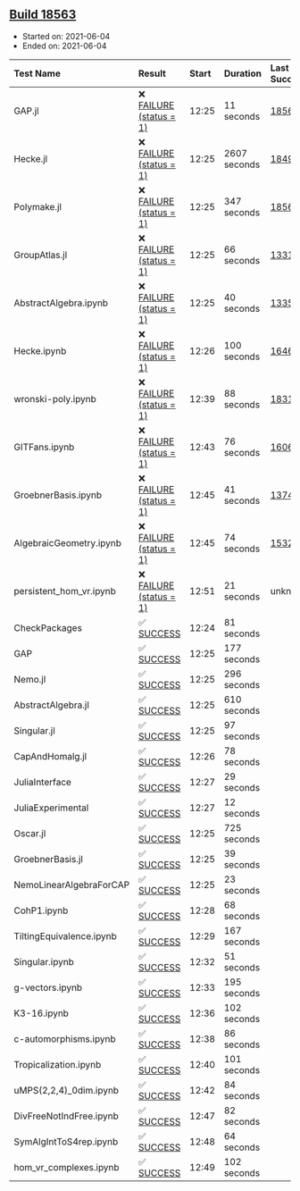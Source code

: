 ## [Build 18563](https://oscarci.mathematik.uni-kl.de/job/oscar/18563/)

* Started on: 2021-06-04
* Ended on: 2021-06-04

| Test Name    | Result | Start | Duration | Last Success | First Failure |
|:-------------|:-------|:------|:---------|:-------------|:--------------|
| GAP.jl | ❌ [FAILURE (status = 1)](https://oscarci.mathematik.uni-kl.de/job/oscar/18563/artifact/logs/build-18563/GAP.jl.log) | 12:25 | 11 seconds | [18562](https://oscarci.mathematik.uni-kl.de/job/oscar/18562/) | [18563](https://oscarci.mathematik.uni-kl.de/job/oscar/18563/) |
| Hecke.jl | ❌ [FAILURE (status = 1)](https://oscarci.mathematik.uni-kl.de/job/oscar/18563/artifact/logs/build-18563/Hecke.jl.log) | 12:25 | 2607 seconds | [18490](https://oscarci.mathematik.uni-kl.de/job/oscar/18490/) | [18491](https://oscarci.mathematik.uni-kl.de/job/oscar/18491/) |
| Polymake.jl | ❌ [FAILURE (status = 1)](https://oscarci.mathematik.uni-kl.de/job/oscar/18563/artifact/logs/build-18563/Polymake.jl.log) | 12:25 | 347 seconds | [18562](https://oscarci.mathematik.uni-kl.de/job/oscar/18562/) | [18563](https://oscarci.mathematik.uni-kl.de/job/oscar/18563/) |
| GroupAtlas.jl | ❌ [FAILURE (status = 1)](https://oscarci.mathematik.uni-kl.de/job/oscar/18563/artifact/logs/build-18563/GroupAtlas.jl.log) | 12:25 | 66 seconds | [13311](https://oscarci.mathematik.uni-kl.de/job/oscar/13311/) | [13312](https://oscarci.mathematik.uni-kl.de/job/oscar/13312/) |
| AbstractAlgebra.ipynb | ❌ [FAILURE (status = 1)](https://oscarci.mathematik.uni-kl.de/job/oscar/18563/artifact/logs/build-18563/AbstractAlgebra.ipynb.log) | 12:25 | 40 seconds | [13355](https://oscarci.mathematik.uni-kl.de/job/oscar/13355/) | [13356](https://oscarci.mathematik.uni-kl.de/job/oscar/13356/) |
| Hecke.ipynb | ❌ [FAILURE (status = 1)](https://oscarci.mathematik.uni-kl.de/job/oscar/18563/artifact/logs/build-18563/Hecke.ipynb.log) | 12:26 | 100 seconds | [16463](https://oscarci.mathematik.uni-kl.de/job/oscar/16463/) | [16464](https://oscarci.mathematik.uni-kl.de/job/oscar/16464/) |
| wronski-poly.ipynb | ❌ [FAILURE (status = 1)](https://oscarci.mathematik.uni-kl.de/job/oscar/18563/artifact/logs/build-18563/wronski-poly.ipynb.log) | 12:39 | 88 seconds | [18314](https://oscarci.mathematik.uni-kl.de/job/oscar/18314/) | [18315](https://oscarci.mathematik.uni-kl.de/job/oscar/18315/) |
| GITFans.ipynb | ❌ [FAILURE (status = 1)](https://oscarci.mathematik.uni-kl.de/job/oscar/18563/artifact/logs/build-18563/GITFans.ipynb.log) | 12:43 | 76 seconds | [16068](https://oscarci.mathematik.uni-kl.de/job/oscar/16068/) | [16069](https://oscarci.mathematik.uni-kl.de/job/oscar/16069/) |
| GroebnerBasis.ipynb | ❌ [FAILURE (status = 1)](https://oscarci.mathematik.uni-kl.de/job/oscar/18563/artifact/logs/build-18563/GroebnerBasis.ipynb.log) | 12:45 | 41 seconds | [13748](https://oscarci.mathematik.uni-kl.de/job/oscar/13748/) | [13749](https://oscarci.mathematik.uni-kl.de/job/oscar/13749/) |
| AlgebraicGeometry.ipynb | ❌ [FAILURE (status = 1)](https://oscarci.mathematik.uni-kl.de/job/oscar/18563/artifact/logs/build-18563/AlgebraicGeometry.ipynb.log) | 12:45 | 74 seconds | [15322](https://oscarci.mathematik.uni-kl.de/job/oscar/15322/) | [15323](https://oscarci.mathematik.uni-kl.de/job/oscar/15323/) |
| persistent_hom_vr.ipynb | ❌ [FAILURE (status = 1)](https://oscarci.mathematik.uni-kl.de/job/oscar/18563/artifact/logs/build-18563/persistent_hom_vr.ipynb.log) | 12:51 | 21 seconds | unknown | unknown |
| CheckPackages | ✅ [SUCCESS](https://oscarci.mathematik.uni-kl.de/job/oscar/18563/artifact/logs/build-18563/CheckPackages.log) | 12:24 | 81 seconds |  |  |
| GAP | ✅ [SUCCESS](https://oscarci.mathematik.uni-kl.de/job/oscar/18563/artifact/logs/build-18563/GAP.log) | 12:25 | 177 seconds |  |  |
| Nemo.jl | ✅ [SUCCESS](https://oscarci.mathematik.uni-kl.de/job/oscar/18563/artifact/logs/build-18563/Nemo.jl.log) | 12:25 | 296 seconds |  |  |
| AbstractAlgebra.jl | ✅ [SUCCESS](https://oscarci.mathematik.uni-kl.de/job/oscar/18563/artifact/logs/build-18563/AbstractAlgebra.jl.log) | 12:25 | 610 seconds |  |  |
| Singular.jl | ✅ [SUCCESS](https://oscarci.mathematik.uni-kl.de/job/oscar/18563/artifact/logs/build-18563/Singular.jl.log) | 12:25 | 97 seconds |  |  |
| CapAndHomalg.jl | ✅ [SUCCESS](https://oscarci.mathematik.uni-kl.de/job/oscar/18563/artifact/logs/build-18563/CapAndHomalg.jl.log) | 12:26 | 78 seconds |  |  |
| JuliaInterface | ✅ [SUCCESS](https://oscarci.mathematik.uni-kl.de/job/oscar/18563/artifact/logs/build-18563/JuliaInterface.log) | 12:27 | 29 seconds |  |  |
| JuliaExperimental | ✅ [SUCCESS](https://oscarci.mathematik.uni-kl.de/job/oscar/18563/artifact/logs/build-18563/JuliaExperimental.log) | 12:27 | 12 seconds |  |  |
| Oscar.jl | ✅ [SUCCESS](https://oscarci.mathematik.uni-kl.de/job/oscar/18563/artifact/logs/build-18563/Oscar.jl.log) | 12:25 | 725 seconds |  |  |
| GroebnerBasis.jl | ✅ [SUCCESS](https://oscarci.mathematik.uni-kl.de/job/oscar/18563/artifact/logs/build-18563/GroebnerBasis.jl.log) | 12:25 | 39 seconds |  |  |
| NemoLinearAlgebraForCAP | ✅ [SUCCESS](https://oscarci.mathematik.uni-kl.de/job/oscar/18563/artifact/logs/build-18563/NemoLinearAlgebraForCAP.log) | 12:25 | 23 seconds |  |  |
| CohP1.ipynb | ✅ [SUCCESS](https://oscarci.mathematik.uni-kl.de/job/oscar/18563/artifact/logs/build-18563/CohP1.ipynb.log) | 12:28 | 68 seconds |  |  |
| TiltingEquivalence.ipynb | ✅ [SUCCESS](https://oscarci.mathematik.uni-kl.de/job/oscar/18563/artifact/logs/build-18563/TiltingEquivalence.ipynb.log) | 12:29 | 167 seconds |  |  |
| Singular.ipynb | ✅ [SUCCESS](https://oscarci.mathematik.uni-kl.de/job/oscar/18563/artifact/logs/build-18563/Singular.ipynb.log) | 12:32 | 51 seconds |  |  |
| g-vectors.ipynb | ✅ [SUCCESS](https://oscarci.mathematik.uni-kl.de/job/oscar/18563/artifact/logs/build-18563/g-vectors.ipynb.log) | 12:33 | 195 seconds |  |  |
| K3-16.ipynb | ✅ [SUCCESS](https://oscarci.mathematik.uni-kl.de/job/oscar/18563/artifact/logs/build-18563/K3-16.ipynb.log) | 12:36 | 102 seconds |  |  |
| c-automorphisms.ipynb | ✅ [SUCCESS](https://oscarci.mathematik.uni-kl.de/job/oscar/18563/artifact/logs/build-18563/c-automorphisms.ipynb.log) | 12:38 | 86 seconds |  |  |
| Tropicalization.ipynb | ✅ [SUCCESS](https://oscarci.mathematik.uni-kl.de/job/oscar/18563/artifact/logs/build-18563/Tropicalization.ipynb.log) | 12:40 | 101 seconds |  |  |
| uMPS(2,2,4)_0dim.ipynb | ✅ [SUCCESS](https://oscarci.mathematik.uni-kl.de/job/oscar/18563/artifact/logs/build-18563/uMPS-2-2-4-_0dim.ipynb.log) | 12:42 | 84 seconds |  |  |
| DivFreeNotIndFree.ipynb | ✅ [SUCCESS](https://oscarci.mathematik.uni-kl.de/job/oscar/18563/artifact/logs/build-18563/DivFreeNotIndFree.ipynb.log) | 12:47 | 82 seconds |  |  |
| SymAlgIntToS4rep.ipynb | ✅ [SUCCESS](https://oscarci.mathematik.uni-kl.de/job/oscar/18563/artifact/logs/build-18563/SymAlgIntToS4rep.ipynb.log) | 12:48 | 64 seconds |  |  |
| hom_vr_complexes.ipynb | ✅ [SUCCESS](https://oscarci.mathematik.uni-kl.de/job/oscar/18563/artifact/logs/build-18563/hom_vr_complexes.ipynb.log) | 12:49 | 102 seconds |  |  |
